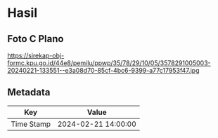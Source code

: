 # Hasil

## Foto C Plano

https://sirekap-obj-formc.kpu.go.id/44e8/pemilu/ppwp/35/78/29/10/05/3578291005003-20240221-133551--e3a08d70-85cf-4bc6-9399-a77c17953f47.jpg


## Metadata

| Key        | Value               |
| ---------- | ------------------- |
| Time Stamp | 2024-02-21 14:00:00 |



